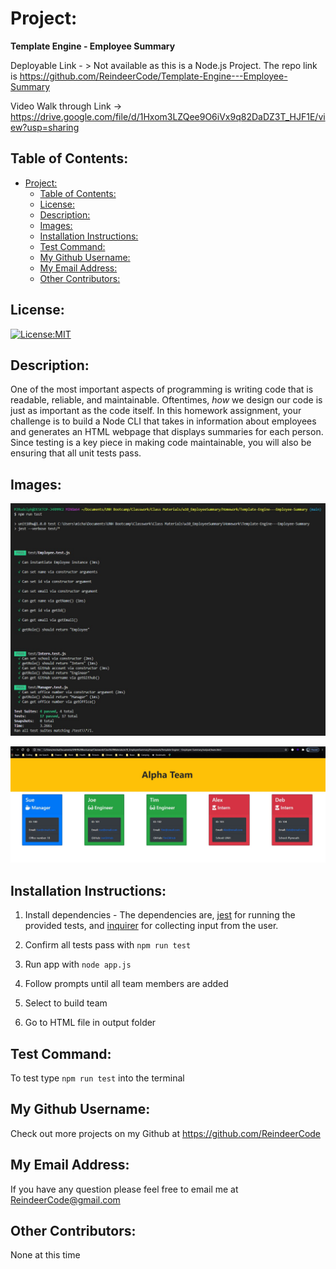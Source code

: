 # Project:
<strong>Template Engine - Employee Summary</strong>

Deployable Link - > Not available as this is a Node.js Project. The repo link is https://github.com/ReindeerCode/Template-Engine---Employee-Summary

Video Walk through Link -> https://drive.google.com/file/d/1Hxom3LZQee9O6iVx9q82DaDZ3T_HJF1E/view?usp=sharing

## Table of Contents: 
- [Project:](#project)
  - [Table of Contents:](#table-of-contents)
  - [License:](#license)
  - [Description:](#description)
  - [Images:](#images)
  - [Installation Instructions:](#installation-instructions)
  - [Test Command:](#test-command)
  - [My Github Username:](#my-github-username)
  - [My Email Address:](#my-email-address)
  - [Other Contributors:](#other-contributors)

## License:
[![License:MIT](https://img.shields.io/badge/License-MIT-yellow.svg)](https://opensource.org/licenses/MIT)

## Description:
One of the most important aspects of programming is writing code that is readable, reliable, and maintainable. Oftentimes, *how* we design our code is just as important as the code itself. In this homework assignment, your challenge is to build a Node CLI that takes in information about employees and generates an HTML webpage that displays summaries for each person. Since testing is a key piece in making code maintainable, you will also be ensuring that all unit tests pass.

## Images:
![Project Screenshot](./Assets/tests.jpg)

![Project Screenshot](./Assets/teamOutput.jpg)

## Installation Instructions: 
1) Install dependencies - The dependencies are, [jest](https://jestjs.io/) for running the provided tests, and [inquirer](https://www.npmjs.com/package/inquirer) for collecting input from the user. 

2) Confirm all tests pass with `npm run test`

3) Run app with `node app.js` 

4) Follow prompts until all team members are added

5) Select to build team

6) Go to HTML file in output folder

## Test Command: 
To test type `npm run test` into the terminal

## My Github Username: 
Check out more projects on my Github at https://github.com/ReindeerCode

## My Email Address:
If you have any question please feel free to email me at ReindeerCode@gmail.com

## Other Contributors:
None at this time

